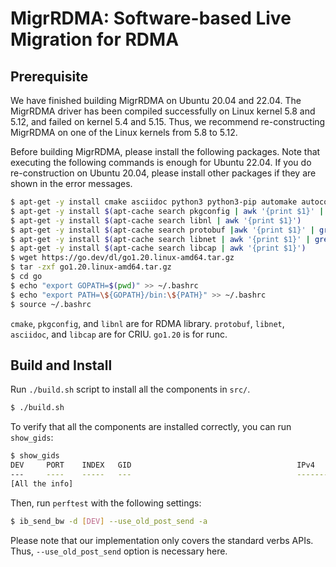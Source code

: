 # MigrRDMA: Software-based Live Migration for RDMA

## Prerequisite

We have finished building MigrRDMA on Ubuntu 20.04 and 22.04.
The MigrRDMA driver has been compiled successfully on Linux kernel 5.8 and 5.12, and failed on kernel 5.4 and 5.15.
Thus, we recommend re-constructing MigrRDMA on one of the Linux kernels from 5.8 to 5.12.

Before building MigrRDMA, please install the following packages. Note that executing the following commands is enough for Ubuntu 22.04. If you do re-construction on Ubuntu 20.04, please install other packages if they are shown in the error messages.

```bash
$ apt-get -y install cmake asciidoc python3 python3-pip automake autoconf libpci-dev
$ apt-get -y install $(apt-cache search pkgconfig | awk '{print $1}' | grep -v libyang2)
$ apt-get -y install $(apt-cache search libnl | awk '{print $1}')
$ apt-get -y install $(apt-cache search protobuf |awk '{print $1}' | grep -v "protoc-gen-go")
$ apt-get -y install $(apt-cache search libnet | awk '{print $1}' | grep -v "libnetpbm")
$ apt-get -y install $(apt-cache search libcap | awk '{print $1}')
$ wget https://go.dev/dl/go1.20.linux-amd64.tar.gz
$ tar -zxf go1.20.linux-amd64.tar.gz
$ cd go
$ echo "export GOPATH=$(pwd)" >> ~/.bashrc
$ echo "export PATH=\${GOPATH}/bin:\${PATH}" >> ~/.bashrc
$ source ~/.bashrc
```

`cmake`, `pkgconfig`, and `libnl` are for RDMA library.
`protobuf`, `libnet`, `asciidoc`, and `libcap` are for CRIU.
`go1.20` is for runc.

## Build and Install

Run `./build.sh` script to install all the components in `src/`.

```Bash
$ ./build.sh
```

To verify that all the components are installed correctly,
you can run `show_gids`:

```Bash
$ show_gids
DEV     PORT    INDEX   GID                                     IPv4            VER     DEV
---     ----    -----   ---                                     ------------    ---     ---
[All the info]
```

Then, run `perftest` with the following settings:

```Bash
$ ib_send_bw -d [DEV] --use_old_post_send -a
```

Please note that our implementation only covers the standard verbs APIs. Thus, `--use_old_post_send` option is necessary here.
